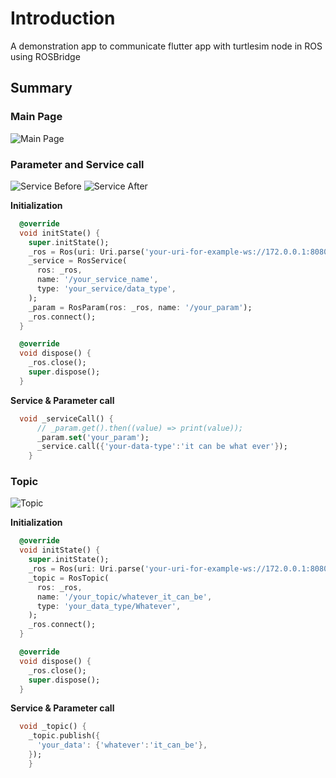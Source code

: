 # Introduction

A demonstration app to communicate flutter app with turtlesim node in ROS using ROSBridge

## Summary

### Main Page
![Main Page](https://raw.githubusercontent.com/youngmin-gwon/ros_dart/main/example/assets/main.png)

### Parameter and Service call
![Service Before](https://raw.githubusercontent.com/youngmin-gwon/ros_dart/main/example/assets/param_service1.png)
![Service After](https://raw.githubusercontent.com/youngmin-gwon/ros_dart/main/example/assets/param_service2.png)

**Initialization**

```dart
  @override
  void initState() {
    super.initState();
    _ros = Ros(uri: Uri.parse('your-uri-for-example-ws://172.0.0.1:8080'));
    _service = RosService(
      ros: _ros,
      name: '/your_service_name',
      type: 'your_service/data_type',
    );
    _param = RosParam(ros: _ros, name: '/your_param');
    _ros.connect();
  }

  @override
  void dispose() {
    _ros.close();
    super.dispose();
  }
```

**Service & Parameter call**

```dart
  void _serviceCall() {
      // _param.get().then((value) => print(value));
      _param.set('your_param');
      _service.call({'your-data-type':'it can be what ever'});
    }
```

### Topic
![Topic](https://raw.githubusercontent.com/youngmin-gwon/ros_dart/main/example/assets/topic.png)

**Initialization**

```dart
  @override
  void initState() {
    super.initState();
    _ros = Ros(uri: Uri.parse('your-uri-for-example-ws://172.0.0.1:8080'));
    _topic = RosTopic(
      ros: _ros,
      name: '/your_topic/whatever_it_can_be',
      type: 'your_data_type/Whatever',
    );
    _ros.connect();
  }

  @override
  void dispose() {
    _ros.close();
    super.dispose();
  }
```

**Service & Parameter call**

```dart
  void _topic() {
    _topic.publish({
      'your_data': {'whatever':'it_can_be'},
    });
    }
```
